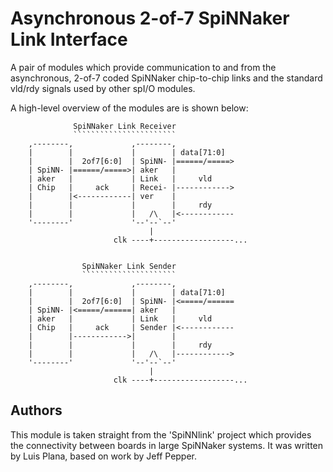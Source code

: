 Asynchronous 2-of-7 SpiNNaker Link Interface
============================================

A pair of modules which provide communication to and from the asynchronous,
2-of-7 coded SpiNNaker chip-to-chip links and the standard vld/rdy signals used
by other spI/O modules.

A high-level overview of the modules are is shown below:

	              SpiNNaker Link Receiver
	              ```````````````````````
	    ,--------,             ,--------,
	    |        |             |        | data[71:0]  
	    |        |  2of7[6:0]  | SpiNN- |======/=====>
	    | SpiNN- |======/=====>| aker   |
	    | aker   |             | Link   |     vld
	    | Chip   |     ack     | Recei- |------------>
	    |        |<------------| ver    |
	    |        |             |        |     rdy
	    |        |             |   /\   |<------------
	    '--------'             '--'--`--'
	                               |
	                       clk ----+------------------...


	                SpiNNaker Link Sender
	                `````````````````````
	    ,--------,             ,--------,
	    |        |             |        | data[71:0]  
	    |        |  2of7[6:0]  | SpiNN- |<=====/======
	    | SpiNN- |<=====/======| aker   |
	    | aker   |             | Link   |     vld
	    | Chip   |     ack     | Sender |<------------
	    |        |------------>|        |
	    |        |             |        |     rdy
	    |        |             |   /\   |------------>
	    '--------'             '--'--`--'
	                               |
	                       clk ----+------------------...

Authors
-------

This module is taken straight from the 'SpiNNlink' project which provides the
connectivity between boards in large SpiNNaker systems. It was written by Luis
Plana, based on work by Jeff Pepper.
